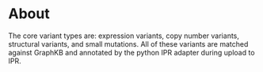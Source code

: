 # About

The core variant types are: expression variants, copy number variants, structural variants, and small mutations. All of these variants are matched against GraphKB and annotated by the python IPR adapter during upload to IPR.
